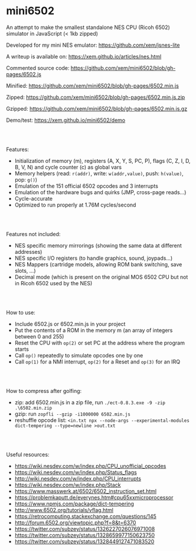 mini6502
========

An attempt to make the smallest standalone NES CPU (Ricoh 6502) simulator in JavaScript (< 1kb zipped)

Developed for my mini NES emulator: https://github.com/xem/jsnes-lite

A writeup is available on: https://xem.github.io/articles/nes.html

Commented source code: https://github.com/xem/mini6502/blob/gh-pages/6502.js

Minified: https://github.com/xem/mini6502/blob/gh-pages/6502.min.js

Zipped: https://github.com/xem/mini6502/blob/gh-pages/6502.min.js.zip

Gzipped: https://github.com/xem/mini6502/blob/gh-pages/6502.min.js.gz

Demo/test: https://xem.github.io/mini6502/demo

<br>
<br>

Features:

- Initialization of memory (m), registers (A, X, Y, S, PC, P), flags (C, Z, I, D, B, V, N) and cycle counter (c) as global vars
- Memory helpers (read: `r(addr)`, write: `w(addr,value)`, push: `h(value)`, pop: `g()`)
- Emulation of the 151 official 6502 opcodes and 3 interrupts
- Emulation of the hardware bugs and quirks (JMP, cross-page reads...)
- Cycle-accurate
- Optimized to run properly at 1.76M cycles/second

<br>
<br>

Features not included:

- NES specific memory mirrorings (showing the same data at different addresses)
- NES specific I/O registers (to handle graphics, sound, joypads...)
- NES Mappers (cartridge models, allowing ROM bank switching, save slots, ...)
- Decimal mode (which is present on the original MOS 6502 CPU but not in Ricoh 6502 used by the NES)

<br>
<br>

How to use:

- Include 6502.js or 6502.min.js in your project
- Put the contents of a ROM in the memory m (an array of integers between 0 and 255) 
- Reset the CPU with `op(2)` or set PC at the address where the program starts
- Call `op()` repeatedly to simulate opcodes one by one
- Call `op(1)` for a NMI interrupt, `op(2)` for a Reset and `op(3)` for an IRQ

<br>
<br>

How to compress after golfing:

- zip: add 6502.min.js in a zip file, run `./ect-0.8.3.exe -9 -zip .\6502.min.zip`
- gzip: run `zopfli --gzip -i1000000 6502.min.js`
- reshuffle opcode list: `<in.txt npx --node-args --experimental-modules dict-tempering --type=newline >out.txt`

<br>
<br>

Useful resources:
- https://wiki.nesdev.com/w/index.php/CPU_unofficial_opcodes
- https://wiki.nesdev.com/w/index.php/Status_flags
- http://wiki.nesdev.com/w/index.php/CPU_interrupts
- https://wiki.nesdev.com/w/index.php/Stack
- https://www.masswerk.at/6502/6502_instruction_set.html
- https://problemkaputt.de/everynes.htm#cpu65xxmicroprocessor
- https://www.npmjs.com/package/dict-tempering
- http://www.6502.org/tutorials/vflag.html
- https://retrocomputing.stackexchange.com/questions/145
- http://forum.6502.org/viewtopic.php?f=8&t=6370
- https://twitter.com/subzey/status/1326227026076971008
- https://twitter.com/subzey/status/1328659977150623750
- https://twitter.com/subzey/status/1328449127471083520
